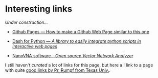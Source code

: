 # Interesting links

_*Under construction...*_

- [Github Pages — How to make a Github Web Page similar to this one](https://nicolas-van.github.io/easy-markdown-to-github-pages/)

- [Dash for Python — _A library to easily integrate python scripts in interactive web pages_ ](https://dash.plotly.com/introduction)

- [NanoVNA software - _Open source Vector Network Analyzer_](https://nanorfe.com/nanovna-v2.html) 

I still haven't  _curated_  a lot of links for this page, but here a I link to a page with quite [good links by Pr. Rumpf from Texas Univ.](http://emlab.utep.edu/opensource.htm).


